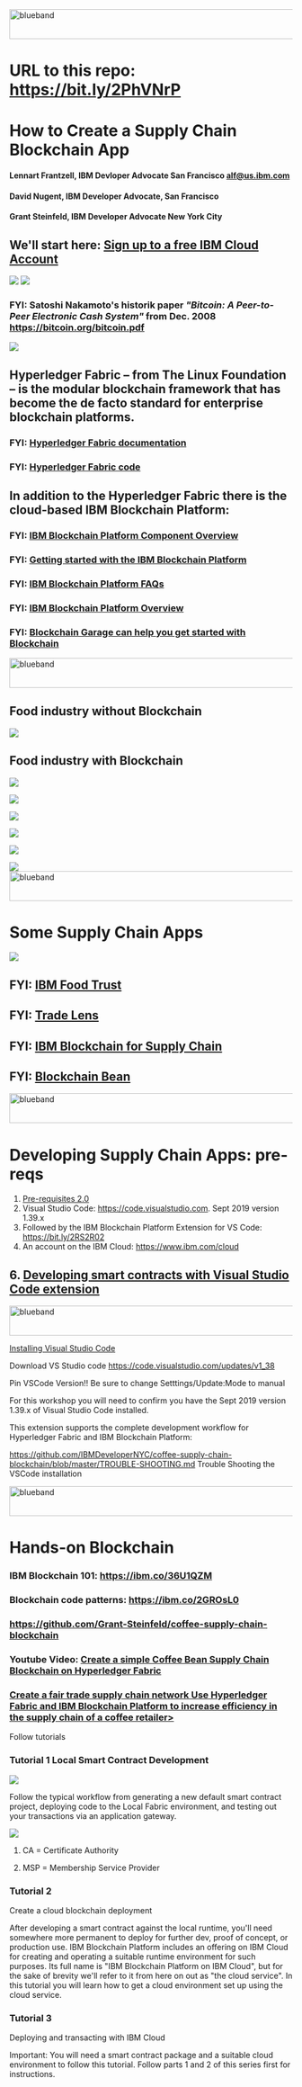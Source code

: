 <img src="https://farm5.staticflickr.com/4503/37148677233_71edc5a37b_o.png" width="1041" height="53" alt="blueband">

# URL to this repo: https://bit.ly/2PhVNrP

# How to Create a Supply Chain Blockchain App

#### Lennart Frantzell, IBM Devloper Advocate San Francisco alf@us.ibm.com

#### David Nugent, IBM Developer Advocate, San Francisco

#### Grant Steinfeld, IBM Developer Advocate New York City

## We'll start here: [Sign up to a free IBM Cloud Account](https://ibm.biz/BdqXL6)

<img src="Signup.png">

<img src="https://farm5.staticflickr.com/4503/37148677233_71edc5a37b_o.png">

### FYI: Satoshi Nakamoto's historik paper <i> "Bitcoin: A Peer-to-Peer Electronic Cash System" </i>  from Dec. 2008 https://bitcoin.org/bitcoin.pdf

<img src="https://github.com/LennartFr/20200227supplychain/blob/master/Screen%20Shot%202020-02-23%20at%207.56.59%20AM.png">

## Hyperledger Fabric – from The Linux Foundation – is the modular blockchain framework that has become the de facto standard for enterprise blockchain platforms.

### FYI: [Hyperledger Fabric documentation](https://hyperledger-fabric.readthedocs.io/en/release-2.0/)

### FYI: [Hyperledger Fabric code](https://www.hyperledger.org/projects/fabric)

## In addition to the Hyperledger Fabric there is the cloud-based IBM Blockchain Platform:

### FYI: [IBM Blockchain Platform Component Overview](https://cloud.ibm.com/docs/services/blockchain?topic=blockchain-blockchain-component-overview)

### FYI: [Getting started with the IBM Blockchain Platform](https://cloud.ibm.com/docs/services/blockchain?topic=blockchain-get-started-ibp)

### FYI: <a href="https://cloud.ibm.com/docs/services/blockchain?topic=blockchain-ibp-v2-faq#ibp-v2-faq-vscode-tutorials">IBM Blockchain Platform FAQs</a>

### FYI: <a href="https://cloud.ibm.com/docs/services/blockchain?topic=blockchain-blockchain-component-overview">IBM Blockchain Platform Overview</a>

### FYI: [Blockchain Garage can help you get started with Blockchain](https://www.ibm.com/blockchain/garage)

<img src="https://farm5.staticflickr.com/4503/37148677233_71edc5a37b_o.png" width="1041" height="53" alt="blueband">

## Food industry without Blockchain

<img src="FoodIndustry1.png">

<p>
 
## Food industry with Blockchain

<img src="FoodIndustry2.png">

<p>
<img src="Blockchain.png">
<p>
<img src="Transactions.png">
<p>
<img src="Ledger.png">
<p>
<img src="BP1.png">
<p>

<img src="BP2.png">


<img src="https://farm5.staticflickr.com/4503/37148677233_71edc5a37b_o.png" width="1041" height="53" alt="blueband">


# Some Supply Chain Apps

<img src="Food Trust.png">

## FYI: <a href="https://www.ibm.com/blockchain/solutions/food-trust">IBM Food Trust</a>

## FYI: <a href="https://www.tradelens.com">Trade Lens</a>

## FYI: <a href="https://www.ibm.com/blockchain/industries/supply-chain">IBM Blockchain for Supply Chain </a>

## FYI: <a href="https://www.ibm.com/thought-leadership/blockchainbean/">Blockchain Bean</a>

<img src="https://farm5.staticflickr.com/4503/37148677233_71edc5a37b_o.png" width="1041" height="53" alt="blueband">

# Developing Supply Chain Apps: pre-reqs

 1. [Pre-requisites 2.0](https://hyperledger-fabric.readthedocs.io/en/release-2.0/prereqs.html)
 2. Visual Studio Code: https://code.visualstudio.com. Sept 2019 version 1.39.x 
 3. Followed by the IBM Blockchain Platform Extension for VS Code: https://bit.ly/2RS2R02
 5. An account on the IBM Cloud: https://www.ibm.com/cloud
## 6. <a href="https://cloud.ibm.com/docs/services/blockchain/howto?topic=blockchain-develop-vscode">Developing smart contracts with Visual Studio Code extension </a>

<img src="https://farm5.staticflickr.com/4503/37148677233_71edc5a37b_o.png" width="1041" height="53" alt="blueband">

<a href="https://github.com/IBMDeveloperNYC/coffee-supply-chain-blockchain"> Installing Visual Studio Code </a>

Download VS Studio code https://code.visualstudio.com/updates/v1_38<p>
 
Pin VSCode Version!! Be sure to change Setttings/Update:Mode to manual
 
For this workshop you will need to confirm you have the Sept 2019 version 1.39.x of Visual Studio Code installed.

This extension supports the complete development workflow for Hyperledger Fabric and IBM Blockchain Platform:

https://github.com/IBMDeveloperNYC/coffee-supply-chain-blockchain/blob/master/TROUBLE-SHOOTING.md Trouble Shooting the VSCode installation

<img src="https://farm5.staticflickr.com/4503/37148677233_71edc5a37b_o.png" width="1041" height="53" alt="blueband">

# Hands-on Blockchain

### IBM Blockchain 101: https://ibm.co/36U1QZM
 
### Blockchain code patterns: https://ibm.co/2GROsL0
  
### https://github.com/Grant-Steinfeld/coffee-supply-chain-blockchain

### Youtube Video: <a href="https://youtu.be/5b7awLi93-E">Create a simple Coffee Bean Supply Chain Blockchain on Hyperledger Fabric</a>

### <a href="https://developer.ibm.com/patterns/coffee-supply-chain-network-hyperledger-fabric-blockchain-2/">Create a fair trade supply chain network Use Hyperledger Fabric and IBM Blockchain Platform to increase efficiency in the supply chain of a coffee retailer></a>

Follow tutorials


### Tutorial 1 Local Smart Contract Development


<img src="VSCode.png">

Follow the typical workflow from generating a new default smart contract project, deploying code to the Local Fabric environment, and testing out your transactions via an application gateway.

<img src="LocalFabric.png">

1. CA = Certificate Authority

2. MSP = Membership Service Provider


### Tutorial 2

Create a cloud blockchain deployment

After developing a smart contract against the local runtime, you'll need somewhere more permanent to deploy for further dev, proof of concept, or production use. IBM Blockchain Platform includes an offering on IBM Cloud for creating and operating a suitable runtime environment for such purposes. Its full name is "IBM Blockchain Platform on IBM Cloud", but for the sake of brevity we'll refer to it from here on out as "the cloud service". In this tutorial you will learn how to get a cloud environment set up using the cloud service.

### Tutorial 3

Deploying and transacting with IBM Cloud

Important: You will need a smart contract package and a suitable cloud environment to follow this tutorial. Follow parts 1 and 2 of this series first for instructions.
               

